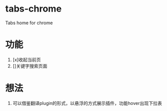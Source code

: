 # tabs-chrome
Tabs home for chrome

# 功能
1. [x]收起当前页
2. []关键字搜索页面

# 想法
1. 可以借鉴翻译plugin的形式，以悬浮的方式展示插件，功能hover出现下拉表

